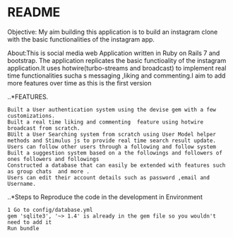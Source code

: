 # README

Objective: My aim building this application is to build an instagram clone with the basic functionalities of the instagram app.

About:This is social media web  Application written in Ruby on Rails 7 and bootstrap. The application replicates the basic functioality of the instagram application.It uses hotwire(turbo-streams and broadcast) to implement real time functionalities sucha s messaging ,liking
 and commenting.I aim to add more features over time as this is the first version 

..*FEATURES.

    Built a User authentication system using the devise gem with a few customizations.
    Built a real time liking and commenting  feature using hotwire broadcast from scratch.
    BUilt a User Searching system from scratch using User Model helper methods and Stimulus js to provide real time search result update.
    Users can follow other users through a following and follow system
    Built a suggestion system based on a the followings and followers of ones followers and followings
    Constructed a database that can easily be extended with features such as group chats  and more .
    Users can edit their account details such as password ,email and Username.


..*Steps to Reproduce the code in the development in Environment

    1 Go to config/database.yml
    gem 'sqlite3', '~> 1.4' is already in the gem file so you wouldn't need to add it
    Run bundle 